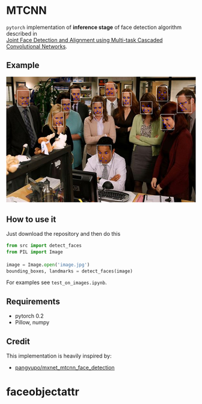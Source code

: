 # MTCNN

`pytorch` implementation of **inference stage** of face detection algorithm described in  
[Joint Face Detection and Alignment using Multi-task Cascaded Convolutional Networks](https://arxiv.org/abs/1604.02878).

## Example
![example of a face detection](images/example.png)

## How to use it
Just download the repository and then do this
```python
from src import detect_faces
from PIL import Image

image = Image.open('image.jpg')
bounding_boxes, landmarks = detect_faces(image)
```
For examples see `test_on_images.ipynb`.

## Requirements
* pytorch 0.2
* Pillow, numpy

## Credit
This implementation is heavily inspired by:
* [pangyupo/mxnet_mtcnn_face_detection](https://github.com/pangyupo/mxnet_mtcnn_face_detection)  
# faceobjectattr
